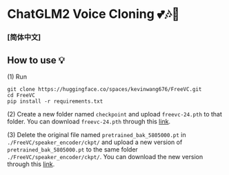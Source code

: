 # ChatGLM2 Voice Cloning 💕🎶🌟
### [简体中文]
## How to use 💡

(1) Run
```
git clone https://huggingface.co/spaces/kevinwang676/FreeVC.git
cd FreeVC
pip install -r requirements.txt
```

(2) Create a new folder named `checkpoint` and upload `freevc-24.pth` to that folder. You can download `freevc-24.pth` through this [link](https://huggingface.co/spaces/kevinwang676/FreeVC/tree/main/checkpoints).

(3) Delete the original file named `pretrained_bak_5805000.pt` in `./FreeVC/speaker_encoder/ckpt/` and upload a new version of `pretrained_bak_5805000.pt` to the same folder `./FreeVC/speaker_encoder/ckpt/`. You can download the new version through this [link](https://huggingface.co/spaces/kevinwang676/FreeVC/tree/main/speaker_encoder/ckpt).

